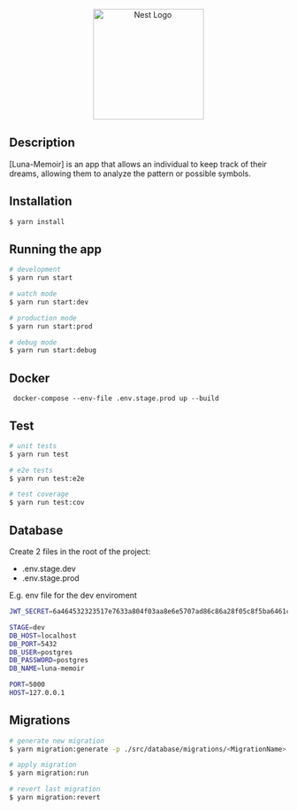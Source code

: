 <p align="center">
  <a href="http://nestjs.com/" target="blank"><img src="https://nestjs.com/img/logo-small.svg" width="200" alt="Nest Logo" /></a>
</p>

[circleci-image]: https://img.shields.io/circleci/build/github/nestjs/nest/master?token=abc123def456
[circleci-url]: https://circleci.com/gh/nestjs/nest


## Description

[Luna-Memoir] is an app that allows an individual to keep track of their dreams, allowing them to analyze the pattern or possible symbols.

## Installation

```bash
$ yarn install
```

## Running the app

```bash
# development
$ yarn run start

# watch mode
$ yarn run start:dev

# production mode
$ yarn run start:prod

# debug mode
$ yarn run start:debug
```
## Docker
```
 docker-compose --env-file .env.stage.prod up --build
```

## Test

```bash
# unit tests
$ yarn run test

# e2e tests
$ yarn run test:e2e

# test coverage
$ yarn run test:cov
```

## Database

Create 2 files in the root of the project: 

- .env.stage.dev
- .env.stage.prod


E.g. env file for the dev enviroment
```bash
JWT_SECRET=6a464532323517e7633a804f03aa8e6e5707ad86c86a28f05c8f5ba6461cb318

STAGE=dev
DB_HOST=localhost
DB_PORT=5432
DB_USER=postgres
DB_PASSWORD=postgres
DB_NAME=luna-memoir

PORT=5000
HOST=127.0.0.1
```


## Migrations

```bash
# generate new migration
$ yarn migration:generate -p ./src/database/migrations/<MigrationName>

# apply migration
$ yarn migration:run

# revert last migration
$ yarn migration:revert
```

